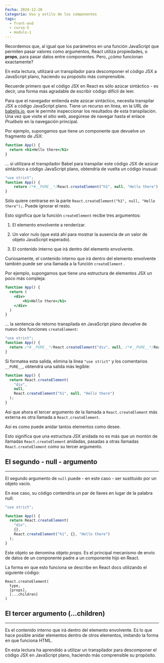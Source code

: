 ```yaml
---
Fecha: 2024-12-20
Categoría: Uso y estilo de los componentes
tags:
  - front-end
  - curso-5
  - modulo-1
---
```

Recordemos que, al igual que los parámetros en una función JavaScript que permiten pasar valores como argumentos, React utiliza propiedades, o **props**, para pasar datos entre componentes. Pero, ¿cómo funcionan exactamente?

En esta lectura, utilizará un transpilador para descomponer el código JSX a JavaScript plano, haciendo su propósito más comprensible.

Recuerde primero que el código JSX en React es sólo azúcar sintáctico - es decir, una forma más agradable de escribir código difícil de leer.

Para que el navegador entienda este azúcar sintáctico, necesita transpilar JSX a código JavaScript plano. Tiene un recurso en línea, en la URL de [babeljs.io](https://babeljs.io/ "Babel.io"), que le permite inspeccionar los resultados de esta transpilación. Una vez que visite el sitio web, asegúrese de navegar hasta el enlace _Pruébelo_ en la navegación principal.

Por ejemplo, supongamos que tiene un componente que devuelve un fragmento de JSX:

```jsx
function App() {
  return <h1>Hello there</h1>
}
```

... si utilizara el transpilador Babel para transpilar este código JSX de azúcar sintáctico a código JavaScript plano, obtendría de vuelta un código inusual:

```js
"use strict";
function App() {
    return /*#__PURE__*/React.createElement("h1", null, "Hello there");
}
```

Sólo quiere centrarse en la parte `React.createElement("h1", null, "Hello there");`. Puede ignorar el resto.

Esto significa que la función `createElement` recibe tres argumentos:

1. El elemento envolvente a renderizar.

2. Un valor nulo (que está ahí para mostrar la ausencia de un valor de objeto JavaScript esperado).

3. El contenido interno que irá dentro del elemento envolvente.

Curiosamente, el contenido interno que irá dentro del elemento envolvente también puede ser una llamada a la función `createElement` .

Por ejemplo, supongamos que tiene una estructura de elementos JSX un poco más compleja:

```jsx
function App() { 
  return (
    <div>
	    <h1>Hello there</h1> 
    </div>
  )
}
```

... la sentencia de retorno transpilada en JavaScript plano devuelve de nuevo dos funciones `createElement`:

```js
"use strict";
function App() {
  return /*#__PURE__*/React.createElement("div", null, /*#__PURE__*/React.createElement("h1", null, "Hello there"));
}
```

Si formatea esta salida, elimina la línea `"use strict"` y los comentarios `__PURE__`, obtendrá una salida más legible:

```js
function App() {
  return React.createElement(
    "div",
    null,
    React.createElement("h1", null, "Hello there")
  );
}
```

Así que ahora el tercer argumento de la llamada a `React.createElement` más externa es otra llamada a `React.createElement`.

Así es como puede anidar tantos elementos como desee.

Esto significa que una estructura JSX anidada no es más que un montón de llamadas `React.createElement` anidadas, pasadas a otras llamadas `React.createElement` como su tercer argumento.

## **El segundo - null - argumento**
---
El segundo argumento de `null` puede - en este caso - ser sustituido por un objeto vacío.

En ese caso, su código contendría un par de llaves en lugar de la palabra null:

```js
"use strict";

function App() {
  return React.createElement(
    "div",
    {},
    React.createElement("h1", {}, "Hello there")
  );
}
```

Este objeto se denomina objeto _props_. Es el principal mecanismo de envío de datos de un componente padre a un componente hijo en React.

La forma en que esto funciona se describe en React docs utilizando el siguiente código:

```
React.createElement(
  type,
  [props],
  [...children]
)
```


## **El tercer argumento (...children)**
---
Es el contenido interno que irá dentro del elemento envolvente. Es lo que hace posible anidar elementos dentro de otros elementos, imitando la forma en que funciona HTML.

En esta lectura ha aprendido a utilizar un transpilador para descomponer el código JSX en JavaScript plano, haciendo más comprensible su propósito.